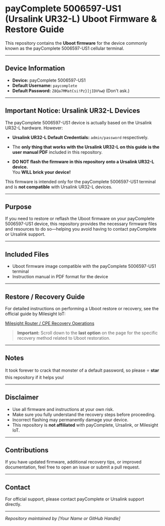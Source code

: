 # payComplete 5006597-US1 (Ursalink UR32-L) Uboot Firmware & Restore Guide

This repository contains the **Uboot firmware** for the device commonly known as the payComplete 5006597-US1 cellular terminal.

---

## Device Information

- **Device:** payComplete 5006597-US1
- **Default Username:** `paycomplete`
- **Default Password:** `Z8Qa7MMatCsi!Pz}]jIDV%w@` (Don't ask.)

---

## Important Notice: Ursalink UR32-L Devices

The payComplete 5006597-US1 device is actually based on the Ursalink UR32-L hardware. However:

- **Ursalink UR32-L Default Credentials:** `admin/password` respectively.
- The **only thing that works with the Ursalink UR32-L on this guide is the user manual PDF** included in this repository.

- **DO NOT flash the firmware in this repository onto a Ursalink UR32-L device.**  
  You **WILL brick your device!**

This firmware is intended only for the payComplete 5006597-US1 terminal and is **not compatible** with Ursalink UR32-L devices.

---

## Purpose

If you need to restore or reflash the Uboot firmware on your payComplete 5006597-US1 device, this repository provides the necessary firmware files and resources to do so—helping you avoid having to contact payComplete or Ursalink support.

---

## Included Files

- Uboot firmware image compatible with the payComplete 5006597-US1 terminal
- Instruction manual in PDF format for the device

---

## Restore / Recovery Guide

For detailed instructions on performing a Uboot restore or recovery, see the official guide by Milesight IoT:

[Milesight Router / CPE Recovery Operations](https://support.milesight-iot.com/support/solutions/articles/73000607103-milesight-router-cpe-recovery-operations)

> **Important:** Scroll down to the **last option** on the page for the specific recovery method related to Uboot restoration.

---

## Notes

It took forever to crack that monster of a default password, so please ⭐ **star** this repository if it helps you!

---

## Disclaimer

- Use all firmware and instructions at your own risk.
- Make sure you fully understand the recovery steps before proceeding.
- Incorrect flashing may permanently damage your device.
- This repository is **not affiliated** with payComplete, Ursalink, or Milesight IoT.

---

## Contributions

If you have updated firmware, additional recovery tips, or improved documentation, feel free to open an issue or submit a pull request.

---

## Contact

For official support, please contact payComplete or Ursalink support directly.

---

*Repository maintained by [Your Name or GitHub Handle]*
